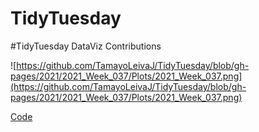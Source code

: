# TidyTuesday
#TidyTuesday DataViz Contributions

![https://github.com/TamayoLeivaJ/TidyTuesday/blob/gh-pages/2021/2021_Week_037/Plots/2021_Week_037.png](https://github.com/TamayoLeivaJ/TidyTuesday/blob/gh-pages/2021/2021_Week_037/Plots/2021_Week_037.png)

[Code](https://github.com/TamayoLeivaJ/TidyTuesday/blob/gh-pages/2021/2021_Week_037/2021_Week_037.R)
